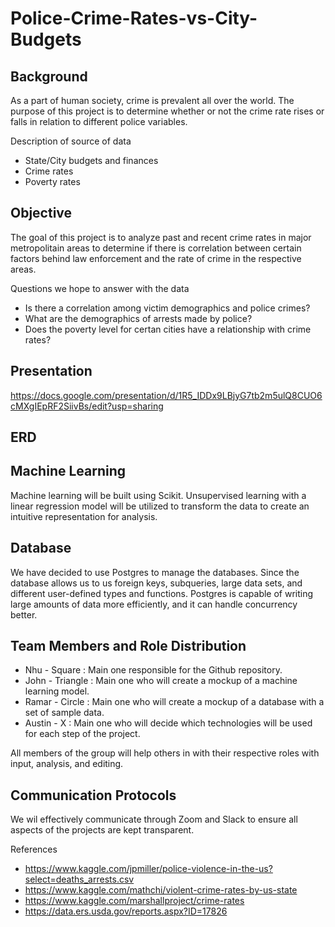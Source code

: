 # Police-Crime-Rates-vs-City-Budgets

## Background 
As a part of human society, crime is prevalent all over the world. The purpose of this project is to determine whether or not the crime rate rises or falls in relation to different police variables.

Description of source of data 
- State/City budgets and finances
- Crime rates
- Poverty rates

## Objective
The goal of this project is to analyze past and recent crime rates in major metropolitain areas to determine if there is correlation between certain factors behind law enforcement and the rate of crime in the respective areas.

Questions we hope to answer with the data
- Is there a correlation among victim demographics and police crimes? 
- What are the demographics of arrests made by police? 
- Does the poverty level for certan cities have a relationship with crime rates?

## Presentation 
https://docs.google.com/presentation/d/1R5_IDDx9LBjyG7tb2m5ulQ8CUO6cMXgIEpRF2SiivBs/edit?usp=sharing

## ERD

## Machine Learning
Machine learning will be built using Scikit. Unsupervised learning with a linear regression model will be utilized to transform the data to create an intuitive representation for analysis. 

## Database
We have decided to use Postgres to manage the databases. Since the database allows us to us foreign keys, subqueries, large data sets, and different user-defined types and functions. Postgres is capable of writing large amounts of data more efficiently, and it can handle concurrency better.

## Team Members and Role Distribution
* Nhu - Square : Main one responsible for the Github repository.
* John - Triangle : Main one who will create a mockup of a machine learning model.
* Ramar - Circle : Main one who will create a mockup of a database with a set of sample data. 
* Austin - X : Main one who will decide which technologies will be used for each step of the project.

All members of the group will help others in with their respective roles with input, analysis, and editing. 

## Communication Protocols
We wil effectively communicate through Zoom and Slack to ensure all aspects of the projects are kept transparent. 

References 
- https://www.kaggle.com/jpmiller/police-violence-in-the-us?select=deaths_arrests.csv
- https://www.kaggle.com/mathchi/violent-crime-rates-by-us-state
- https://www.kaggle.com/marshallproject/crime-rates
- https://data.ers.usda.gov/reports.aspx?ID=17826
